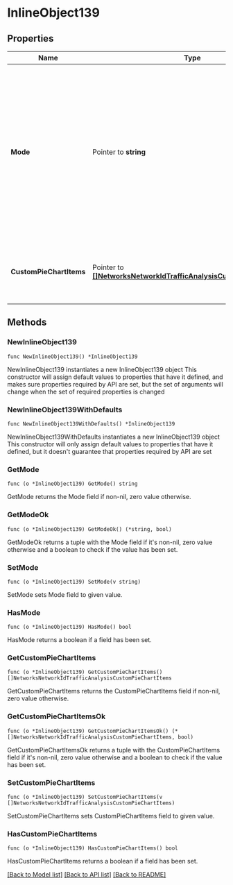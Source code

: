 # InlineObject139

## Properties

Name | Type | Description | Notes
------------ | ------------- | ------------- | -------------
**Mode** | Pointer to **string** |     The traffic analysis mode for the network. Can be one of &#39;disabled&#39; (do not collect traffic types),     &#39;basic&#39; (collect generic traffic categories), or &#39;detailed&#39; (collect destination hostnames).  | [optional] 
**CustomPieChartItems** | Pointer to [**[]NetworksNetworkIdTrafficAnalysisCustomPieChartItems**](NetworksNetworkIdTrafficAnalysisCustomPieChartItems.md) | The list of items that make up the custom pie chart for traffic reporting. | [optional] 

## Methods

### NewInlineObject139

`func NewInlineObject139() *InlineObject139`

NewInlineObject139 instantiates a new InlineObject139 object
This constructor will assign default values to properties that have it defined,
and makes sure properties required by API are set, but the set of arguments
will change when the set of required properties is changed

### NewInlineObject139WithDefaults

`func NewInlineObject139WithDefaults() *InlineObject139`

NewInlineObject139WithDefaults instantiates a new InlineObject139 object
This constructor will only assign default values to properties that have it defined,
but it doesn't guarantee that properties required by API are set

### GetMode

`func (o *InlineObject139) GetMode() string`

GetMode returns the Mode field if non-nil, zero value otherwise.

### GetModeOk

`func (o *InlineObject139) GetModeOk() (*string, bool)`

GetModeOk returns a tuple with the Mode field if it's non-nil, zero value otherwise
and a boolean to check if the value has been set.

### SetMode

`func (o *InlineObject139) SetMode(v string)`

SetMode sets Mode field to given value.

### HasMode

`func (o *InlineObject139) HasMode() bool`

HasMode returns a boolean if a field has been set.

### GetCustomPieChartItems

`func (o *InlineObject139) GetCustomPieChartItems() []NetworksNetworkIdTrafficAnalysisCustomPieChartItems`

GetCustomPieChartItems returns the CustomPieChartItems field if non-nil, zero value otherwise.

### GetCustomPieChartItemsOk

`func (o *InlineObject139) GetCustomPieChartItemsOk() (*[]NetworksNetworkIdTrafficAnalysisCustomPieChartItems, bool)`

GetCustomPieChartItemsOk returns a tuple with the CustomPieChartItems field if it's non-nil, zero value otherwise
and a boolean to check if the value has been set.

### SetCustomPieChartItems

`func (o *InlineObject139) SetCustomPieChartItems(v []NetworksNetworkIdTrafficAnalysisCustomPieChartItems)`

SetCustomPieChartItems sets CustomPieChartItems field to given value.

### HasCustomPieChartItems

`func (o *InlineObject139) HasCustomPieChartItems() bool`

HasCustomPieChartItems returns a boolean if a field has been set.


[[Back to Model list]](../README.md#documentation-for-models) [[Back to API list]](../README.md#documentation-for-api-endpoints) [[Back to README]](../README.md)


